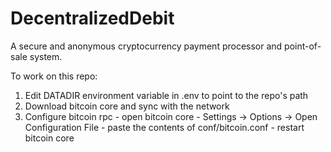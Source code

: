 # DecentralizedDebit

A secure and anonymous cryptocurrency payment processor and point-of-sale system.

To work on this repo:
  1. Edit DATADIR environment variable in .env to point to the repo's path
  2. Download bitcoin core and sync with the network
  3. Configure bitcoin rpc
    - open bitcoin core
    - Settings -> Options -> Open Configuration File
    - paste the contents of conf/bitcoin.conf
    - restart bitcoin core
